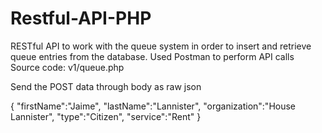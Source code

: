 # Restful-API-PHP
RESTful API to work with the queue system in order to insert and retrieve queue entries from the database.
Used Postman to perform API calls
Source code: v1/queue.php

Send the POST data through body as raw json

{
	"firstName":"Jaime",
	"lastName":"Lannister",
	"organization":"House Lannister",
	"type":"Citizen",
	"service":"Rent"
}
